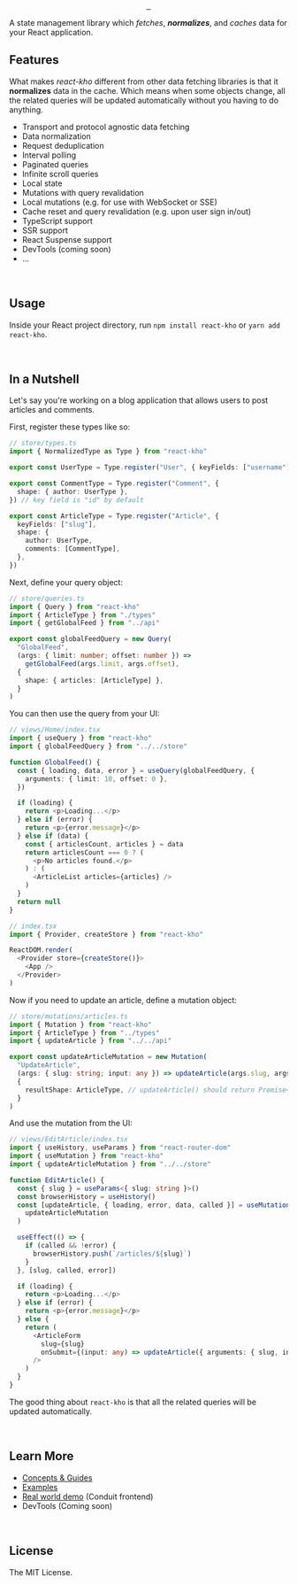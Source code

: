 <p align="center">
  <a aria-label="NPM version" href="https://www.npmjs.com/package/react-kho">
    <img alt="" src="https://badgen.net/npm/v/react-kho">
  </a>
  <a aria-label="Package size" href="https://bundlephobia.com/result?p=react-kho">
    <img alt="" src="https://badgen.net/bundlephobia/minzip/react-kho">
  </a>
  <a aria-label="License" href="https://github.com/phongnn/react-kho/blob/master/LICENSE">
    <img alt="" src="https://badgen.net/npm/license/react-kho">
  </a>
</p>

A state management library which _fetches_, **_normalizes_**, and _caches_ data for your React application.

## Features

What makes _react-kho_ different from other data fetching libraries is that it **normalizes** data in the cache. Which means when some objects change, all the related queries will be updated automatically without you having to do anything.

- Transport and protocol agnostic data fetching
- Data normalization
- Request deduplication
- Interval polling
- Paginated queries
- Infinite scroll queries
- Local state
- Mutations with query revalidation
- Local mutations (e.g. for use with WebSocket or SSE)
- Cache reset and query revalidation (e.g. upon user sign in/out)
- TypeScript support
- SSR support
- React Suspense support
- DevTools (coming soon)
- ...

<br/>

## Usage

Inside your React project directory, run `npm install react-kho` or `yarn add react-kho`.

<br/>

## In a Nutshell

Let's say you're working on a blog application that allows users to post articles and comments.

First, register these types like so:

```typescript
// store/types.ts
import { NormalizedType as Type } from "react-kho"

export const UserType = Type.register("User", { keyFields: ["username"] })

export const CommentType = Type.register("Comment", {
  shape: { author: UserType },
}) // key field is "id" by default

export const ArticleType = Type.register("Article", {
  keyFields: ["slug"],
  shape: {
    author: UserType,
    comments: [CommentType],
  },
})
```

Next, define your query object:

```typescript
// store/queries.ts
import { Query } from "react-kho"
import { ArticleType } from "./types"
import { getGlobalFeed } from "../api"

export const globalFeedQuery = new Query(
  "GlobalFeed",
  (args: { limit: number; offset: number }) =>
    getGlobalFeed(args.limit, args.offset),
  {
    shape: { articles: [ArticleType] },
  }
)
```

You can then use the query from your UI:

```typescript
// views/Home/index.tsx
import { useQuery } from "react-kho"
import { globalFeedQuery } from "../../store"

function GlobalFeed() {
  const { loading, data, error } = useQuery(globalFeedQuery, {
    arguments: { limit: 10, offset: 0 },
  })

  if (loading) {
    return <p>Loading...</p>
  } else if (error) {
    return <p>{error.message}</p>
  } else if (data) {
    const { articlesCount, articles } = data
    return articlesCount === 0 ? (
      <p>No articles found.</p>
    ) : (
      <ArticleList articles={articles} />
    )
  }
  return null
}
```

```typescript
// index.tsx
import { Provider, createStore } from "react-kho"

ReactDOM.render(
  <Provider store={createStore()}>
    <App />
  </Provider>
)
```

Now if you need to update an article, define a mutation object:

```typescript
// store/mutations/articles.ts
import { Mutation } from "react-kho"
import { ArticleType } from "../types"
import { updateArticle } from "../../api"

export const updateArticleMutation = new Mutation(
  "UpdateArticle",
  (args: { slug: string; input: any }) => updateArticle(args.slug, args.input),
  {
    resultShape: ArticleType, // updateArticle() should return Promise<Article>
  }
)
```

And use the mutation from the UI:

```typescript
// views/EditArticle/index.tsx
import { useHistory, useParams } from "react-router-dom"
import { useMutation } from "react-kho"
import { updateArticleMutation } from "../../store"

function EditArticle() {
  const { slug } = useParams<{ slug: string }>()
  const browserHistory = useHistory()
  const [updateArticle, { loading, error, data, called }] = useMutation(
    updateArticleMutation
  )

  useEffect(() => {
    if (called && !error) {
      browserHistory.push(`/articles/${slug}`)
    }
  }, [slug, called, error])

  if (loading) {
    return <p>Loading...</p>
  } else if (error) {
    return <p>{error.message}</p>
  } else {
    return (
      <ArticleForm
        slug={slug}
        onSubmit={(input: any) => updateArticle({ arguments: { slug, input } })}
      />
    )
  }
}
```

The good thing about `react-kho` is that all the related queries will be updated automatically.

<br/>

## Learn More

- [Concepts & Guides](docs#concepts-guides)
- [Examples](docs#examples)
- [Real world demo](https://github.com/phongnn/react-kho-realworld-demo) (Conduit frontend)
- DevTools (Coming soon)

<br/>

## License

The MIT License.
